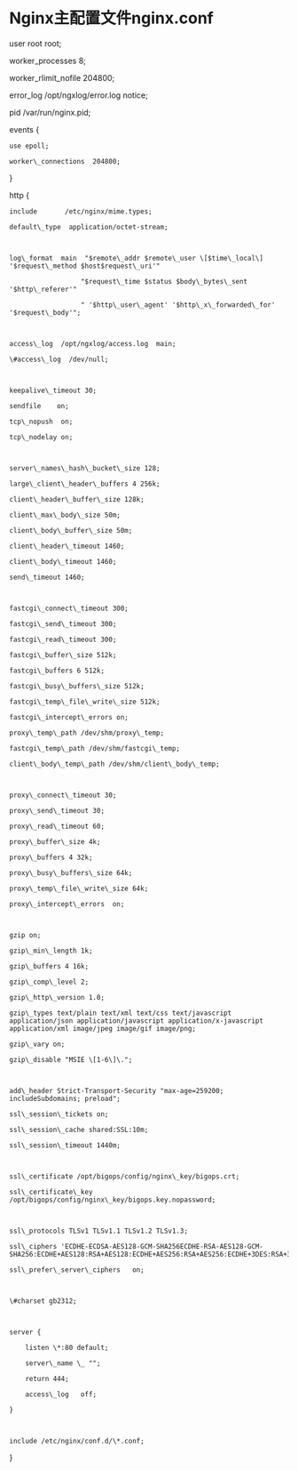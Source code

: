 # Nginx主配置文件nginx.conf

user  root root;

worker\_processes 8;

worker\_rlimit\_nofile 204800;



error\_log  /opt/ngxlog/error.log notice;

pid        /var/run/nginx.pid;



events {

    use epoll;

    worker\_connections  204800;

}



http {

    include       /etc/nginx/mime.types;

    default\_type  application/octet-stream;



    log\_format  main  "$remote\_addr $remote\_user \[$time\_local\] '$request\_method $host$request\_uri'"

                      "$request\_time $status $body\_bytes\_sent '$http\_referer'"

                      " '$http\_user\_agent' '$http\_x\_forwarded\_for'  '$request\_body'";



    access\_log  /opt/ngxlog/access.log  main;

    \#access\_log  /dev/null;



    keepalive\_timeout 30;

    sendfile    on;

    tcp\_nopush  on;

    tcp\_nodelay on;



    server\_names\_hash\_bucket\_size 128;

    large\_client\_header\_buffers 4 256k;

    client\_header\_buffer\_size 128k;

    client\_max\_body\_size 50m;

    client\_body\_buffer\_size 50m;

    client\_header\_timeout 1460;

    client\_body\_timeout 1460;

    send\_timeout 1460;

    

    fastcgi\_connect\_timeout 300;

    fastcgi\_send\_timeout 300;

    fastcgi\_read\_timeout 300;

    fastcgi\_buffer\_size 512k;

    fastcgi\_buffers 6 512k;

    fastcgi\_busy\_buffers\_size 512k;

    fastcgi\_temp\_file\_write\_size 512k;

    fastcgi\_intercept\_errors on; 

    proxy\_temp\_path /dev/shm/proxy\_temp;

    fastcgi\_temp\_path /dev/shm/fastcgi\_temp;

    client\_body\_temp\_path /dev/shm/client\_body\_temp;



    proxy\_connect\_timeout 30;

    proxy\_send\_timeout 30;

    proxy\_read\_timeout 60;

    proxy\_buffer\_size 4k;

    proxy\_buffers 4 32k;

    proxy\_busy\_buffers\_size 64k;

    proxy\_temp\_file\_write\_size 64k;

    proxy\_intercept\_errors  on;



    gzip on;

    gzip\_min\_length 1k;

    gzip\_buffers 4 16k;

    gzip\_comp\_level 2;

    gzip\_http\_version 1.0;

    gzip\_types text/plain text/xml text/css text/javascript application/json application/javascript application/x-javascript application/xml image/jpeg image/gif image/png;

    gzip\_vary on;

    gzip\_disable "MSIE \[1-6\]\.";



    add\_header Strict-Transport-Security "max-age=259200; includeSubdomains; preload";

    ssl\_session\_tickets on;

    ssl\_session\_cache shared:SSL:10m;

    ssl\_session\_timeout 1440m;



    ssl\_certificate /opt/bigops/config/nginx\_key/bigops.crt;

    ssl\_certificate\_key  /opt/bigops/config/nginx\_key/bigops.key.nopassword;



    ssl\_protocols TLSv1 TLSv1.1 TLSv1.2 TLSv1.3;

    ssl\_ciphers 'ECDHE-ECDSA-AES128-GCM-SHA256ECDHE-RSA-AES128-GCM-SHA256:ECDHE+AES128:RSA+AES128:ECDHE+AES256:RSA+AES256:ECDHE+3DES:RSA+3DES';

    ssl\_prefer\_server\_ciphers   on;



    \#charset gb2312;



    server {

        listen \*:80 default;

        server\_name \_ "";

        return 444;

        access\_log   off;

    }



    include /etc/nginx/conf.d/\*.conf;



}



